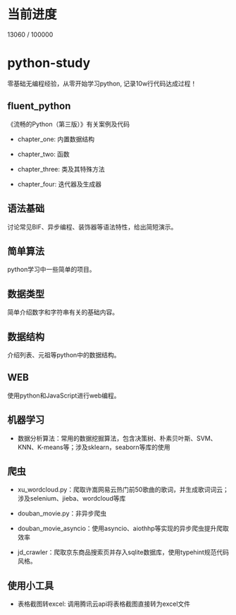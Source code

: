 # 当前进度
13060 / 100000

# python-study

零基础无编程经验，从零开始学习python, 记录10w行代码达成过程！

## fluent_python

《流畅的Python（第三版）》有关案例及代码

* chapter_one: 内置数据结构

* chapter_two: 函数

* chapter_three: 类及其特殊方法

* chapter_four: 迭代器及生成器

## 语法基础

讨论常见BIF、异步编程、装饰器等语法特性，给出简短演示。

## 简单算法

python学习中一些简单的项目。

## 数据类型

简单介绍数字和字符串有关的基础内容。

## 数据结构

介绍列表、元祖等python中的数据结构。

## WEB

使用python和JavaScript进行web编程。

## 机器学习

* 数据分析算法：常用的数据挖掘算法，包含决策树、朴素贝叶斯、SVM、KNN、K-means等；涉及sklearn，seaborn等库的使用

## 爬虫

* xu_wordcloud.py：爬取许嵩网易云热门前50歌曲的歌词，并生成歌词词云；涉及selenium、jieba、wordcloud等库

* douban_movie.py：非异步爬虫

* douban_movie_asyncio：使用asyncio、aiothhp等实现的异步爬虫提升爬取效率

* jd_crawler：爬取京东商品搜索页并存入sqlite数据库，使用typehint规范代码风格。

## 使用小工具
* 表格截图转excel: 调用腾讯云api将表格截图直接转为excel文件